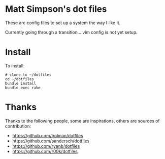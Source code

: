 # Matt Simpson's dot files

These are config files to set up a system the way I like it.

Currently going through a transition... vim config is not yet setup.  

# Install

To install:

```
# clone to ~/dotfiles
cd ~/dotfiles
bundle install
bundle exec rake
```

# Thanks

Thanks to the following people, some are inspirations, others are
sources of contribution:

* https://github.com/holman/dotfiles
* https://github.com/sandersch/dotfiles
* https://github.com/ryanb/dotfiles
* https://github.com/r00k/dotfiles
